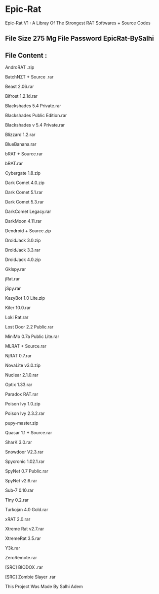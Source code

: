 # Epic-Rat
Epic-Rat V1 : A Libray Of The Strongest RAT Softwares + Source Codes


File Size 275 Mg
File Password EpicRat-BySalhi
--------------
File Content :
--------------
AndroRAT .zip

BatchNƩT + Source .rar

Beast 2.06.rar

Bifrost 1.2.1d.rar

Blackshades 5.4 Private.rar

Blackshades Public Edition.rar

Blackshades v 5.4 Private.rar

Blizzard 1.2.rar

BlueBanana.rar

bRAT + Source.rar

bRAT.rar

Cybergate 1.8.zip

Dark Comet 4.0.zip

Dark Comet 5.1.rar

Dark Comet 5.3.rar

DarkComet Legacy.rar

DarkMoon 4.11.rar

Dendroid + Source.zip

DroidJack 3.0.zip

DroidJack 3.3.rar

DroidJack 4.0.zip

Gklspy.rar

jRat.rar

jSpy.rar

KazyBot 1.0 Lite.zip

Kiler 10.0.rar

Loki Rat.rar

Lost Door 2.2 Public.rar

MiniMo 0.7a Public Lite.rar

MLRAT + Source.rar

NjRAT 0.7.rar

NovaLite v3.0.zip

Nuclear 2.1.0.rar

Optix 1.33.rar

Paradox RAT.rar

Poison Ivy 1.0.zip

Poison Ivy 2.3.2.rar

pupy-master.zip

Quasar 1.1 + Source.rar

SharK 3.0.rar

Snowdoor V2.3.rar

Spycronic 1.02.1.rar

SpyNet 0.7 Public.rar

SpyNet v2.6.rar

Sub-7 0.10.rar

Tiny 0.2.rar

Turkojan 4.0 Gold.rar

xRAT 2.0.rar

Xtreme Rat v2.7.rar

XtremeRat 3.5.rar

Y3k.rar

ZeroRemote.rar

[SRC] BIODOX .rar

[SRC] Zombie Slayer .rar



This Project Was Made By Salhi Adem 
